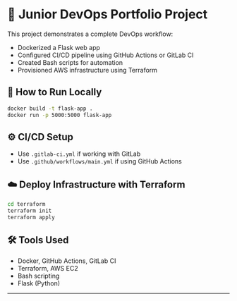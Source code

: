 # 🚀 Junior DevOps Portfolio Project

This project demonstrates a complete DevOps workflow:

- Dockerized a Flask web app
- Configured CI/CD pipeline using GitHub Actions or GitLab CI
- Created Bash scripts for automation
- Provisioned AWS infrastructure using Terraform

## 🚀 How to Run Locally

```bash
docker build -t flask-app .
docker run -p 5000:5000 flask-app
```

## ⚙️ CI/CD Setup

- Use `.gitlab-ci.yml` if working with GitLab
- Use `.github/workflows/main.yml` if using GitHub Actions

## ☁️ Deploy Infrastructure with Terraform

```bash
cd terraform
terraform init
terraform apply
```

## 🛠 Tools Used

- Docker, GitHub Actions, GitLab CI
- Terraform, AWS EC2
- Bash scripting
- Flask (Python)

---
